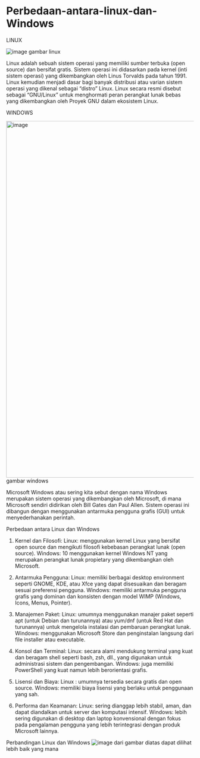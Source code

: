 # Perbedaan-antara-linux-dan-Windows

LINUX

![image](https://github.com/user-attachments/assets/7ac38383-fc9c-49de-be11-7068f4ab53c2)
gambar linux

Linux adalah sebuah sistem operasi yang memiliki sumber terbuka (open source) dan bersifat gratis. Sistem operasi ini didasarkan pada kernel (inti sistem operasi) yang dikembangkan oleh Linus Torvalds pada tahun 1991. 
Linux kemudian menjadi dasar bagi banyak distribusi atau varian sistem operasi yang dikenal sebagai “distro” Linux. Linux secara resmi disebut sebagai “GNU/Linux” untuk menghormati peran perangkat lunak bebas yang dikembangkan oleh Proyek GNU dalam ekosistem Linux.

WINDOWS

<img width="959" alt="image" src="https://github.com/user-attachments/assets/9df6a01d-591f-41b9-bb32-3b8f982b8755" />
gambar windows

Microsoft Windows atau sering kita sebut dengan nama Windows merupakan sistem operasi yang dikembangkan oleh Microsoft, di mana Microsoft sendiri didirikan oleh Bill Gates dan Paul Allen. Sistem operasi ini dibangun dengan menggunakan antarmuka pengguna grafis (GUI) untuk menyederhanakan perintah.

Perbedaan antara Linux dan Windows

1. Kernel dan Filosofi:
Linux: menggunakan kernel Linux yang bersifat open source dan mengikuti filosofi kebebasan perangkat lunak (open source).
Windows: 10 menggunakan kernel Windows NT yang merupakan perangkat lunak propietary yang dikembangkan oleh Microsoft.

2. Antarmuka Pengguna:
Linux: memiliki berbagai desktop environment seperti GNOME, KDE, atau Xfce yang dapat disesuaikan dan beragam sesuai preferensi pengguna.
Windows: memiliki antarmuka pengguna grafis yang dominan dan konsisten dengan model WIMP (Windows, Icons, Menus, Pointer).

3. Manajemen Paket:
Linux: umumnya menggunakan manajer paket seperti apt (untuk Debian dan turunannya) atau yum/dnf (untuk Red Hat dan turunannya) untuk mengelola instalasi dan pembaruan perangkat lunak.
Windows: menggunakan Microsoft Store dan penginstalan langsung dari file installer atau executable.

4. Konsol dan Terminal: 
Linux: secara alami mendukung terminal yang kuat dan beragam shell seperti bash, zsh, dll., yang digunakan untuk administrasi sistem dan pengembangan.
Windows: juga memiliki PowerShell yang kuat namun lebih berorientasi grafis.

5. Lisensi dan Biaya:
Linux : umumnya tersedia secara gratis dan open source.
Windows: memiliki biaya lisensi yang berlaku untuk penggunaan yang sah.

6. Performa dan Keamanan:
Linux: sering dianggap lebih stabil, aman, dan dapat diandalkan untuk server dan komputasi intensif.
Windows: lebih sering digunakan di desktop dan laptop konvensional dengan fokus pada pengalaman pengguna yang lebih terintegrasi dengan produk Microsoft lainnya.

Perbandingan Linux dan Windows
![image](https://github.com/user-attachments/assets/0a8be934-df94-48a5-a6d7-f30d8fe059a8)
dari gambar diatas dapat dilihat lebih baik yang mana

